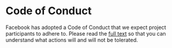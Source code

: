 # Code of Conduct

Facebook has adopted a Code of Conduct that we expect project participants to
adhere to. Please read the [full text](https://code.fb.com/codeofconduct/)
so that you can understand what actions will and will not be tolerated.
